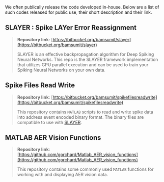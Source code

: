 <!--
.. title: Code
.. slug: code
.. date: 2019-01-22 18:53:37 UTC+08:00
.. tags: 
.. category: 
.. link: 
.. description: 
.. type: text
-->

We often publically release the code developed in-house. 
Below are a list of such codes released for public use, their short description and their link.

## SLAYER : Spike LAYer Error Reassignment ##
>__Repository link__: [https://bitbucket.org/bamsumit/slayer](https://bitbucket.org/bamsumit/slayer)
>
>SLAYER is an effective backpropagation algorithm for Deep Spiking Neural Networks.
>This repo is the SLAYER framework implementation that utilizes GPU parallel execution and 
>can be used to train your Spiking Neural Networks on your own data.

## Spike Files Read Write ##
>__Repository link__: [https://bitbucket.org/bamsumit/spikefilesreadwrite](https://bitbucket.org/bamsumit/spikefilesreadwrite)
>
>This repository contains `MATLAB` scripts to read and write spike data into address event encoded binary format.
>The binary files are compatible to use with [SLAYER](#slayer:-spike-layer-error-reassignment).

## MATLAB AER Vision Functions ##
>__Repository link__: [https://github.com/gorchard/Matlab_AER_vision_functions](https://github.com/gorchard/Matlab_AER_vision_functions)
>
>This repository contains some commonly used `MATLAB` functions for working with and displaying AER vision data.
